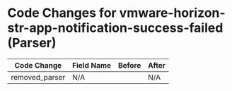 # Code Changes for vmware-horizon-str-app-notification-success-failed (Parser)

| Code Change | Field Name | Before | After |
|-------------|------------|--------|-------|
| removed_parser | N/A |  | N/A |
